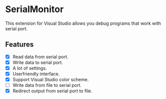 # SerialMonitor
This extension for Visual Studio allows you debug programs that work with serial port.

## Features
- [x] Read data from serial port.
- [x] Write data to serial port.
- [x] A lot of settings.
- [x] Userfriendly interface.
- [x] Support Visual Studio color scheme.
- [ ] Write data from file to serial port.
- [x] Redirect output from serial port to file.
